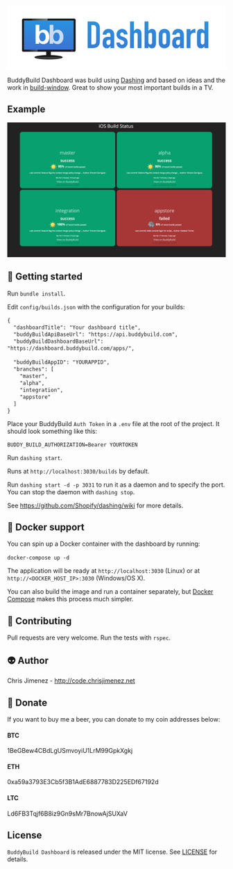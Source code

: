 <p align="center">
  <img id="header" src="./banner.png" />
</p>

BuddyBuild Dashboard was build using [Dashing](http://shopify.github.com/dashing) and based on ideas and the work in [build-window](https://github.com/rouanw/build-window). Great to show your most important builds in a TV.

## Example

![Screenshot ](./screenshot.png "Example build dashboard")

:rocket: Getting started
-------
Run `bundle install`.

Edit `config/builds.json` with the configuration for your builds:

```
{
  "dashboardTitle": "Your dashboard title",
  "buddyBuildApiBaseUrl": "https://api.buddybuild.com",
  "buddyBuildDashboardBaseUrl": "https://dashboard.buddybuild.com/apps/",

  "buddyBuildAppID": "YOURAPPID",
  "branches": [
    "master",
    "alpha",
    "integration",
    "appstore"
  ]
}
```

Place your BuddyBuild `Auth Token` in a `.env` file at the root of the project.
It should look something like this:

```
BUDDY_BUILD_AUTHORIZATION=Bearer YOURTOKEN
```

Run `dashing start`.

Runs at `http://localhost:3030/builds` by default.

Run `dashing start -d -p 3031` to run it as a daemon and to specify the port. You can stop the daemon with `dashing stop`.

See https://github.com/Shopify/dashing/wiki for more details.

:whale: Docker support
-------
You can spin up a Docker container with the dashboard by running:

`docker-compose up -d`

The application will be ready at `http://localhost:3030` (Linux) or at `http://<DOCKER_HOST_IP>:3030` (Windows/OS X).

You can also build the image and run a container separately, but [Docker Compose](https://docs.docker.com/compose/install/) makes this process much simpler.

:100: Contributing
-----
Pull requests are very welcome. Run the tests with `rspec`.

:alien: Author
------
Chris Jimenez - http://code.chrisjimenez.net

:beer: Donate
------
If you want to buy me a beer, you can donate to my coin addresses below:
#### BTC
1BeGBew4CBdLgUSmvoyiU1LrM99GpkXgkj
#### ETH
0xa59a3793E3Cb5f3B1AdE6887783D225EDf67192d
#### LTC
Ld6FB3Tqjf6B8iz9Gn9sMr7BnowAjSUXaV

## License
`BuddyBuild Dashboard` is released under the MIT license. See [LICENSE](https://github.com/pixel16/buddybuilddashboard/blob/master/LICENSE) for details.